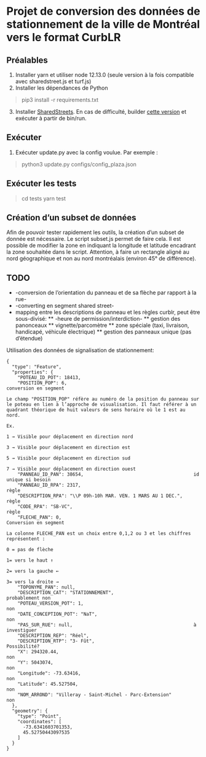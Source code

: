 # Projet de conversion des données de stationnement de la ville de Montréal vers le format CurbLR


## Préalables
1. Installer yarn et utiliser node 12.13.0 (seule version à la fois compatible avec sharedstreet.js et turf.js)
2. Installer les dépendances de Python
> pip3 install -r requirements.txt
3. Installer [SharedStreets](https://github.com/sharedstreets/sharedstreets-js). En cas de difficulté, builder [cette version](https://github.com/idillon-sfl/sharedstreets-js/tree/make-it-work-again) et exécuter à partir de bin/run.

## Exécuter
1. Exécuter update.py avec la config voulue. Par exemple :
> python3 update.py configs/config_plaza.json

## Exécuter les tests
> cd tests
> yarn test

## Création d’un subset de données
Afin de pouvoir tester rapidement les outils, la création d’un subset de donnée est nécessaire. Le script subset.js permet de faire cela. Il est possible de modifier la zone en indiquant la longitude et latitude encadrant la zone souhaitée dans le script. Attention, à faire un rectangle aligné au nord géographique et non au nord montréalais (environ 45° de différence).


## TODO


* -conversion de l’orientation du panneau et de sa flèche par rapport à la rue-
* -converting en segment shared street-
* mapping entre les descriptions de panneau et les règles curblr, peut être sous-divisé: 
** -heure de permission/interdiction-
** gestion des panonceaux
** vignette/parcomètre
** zone spéciale (taxi, livraison, handicapé, véhicule électrique)
** gestion des panneaux unique (pas d’étendue)




Utilisation des données de signalisation de stationnement:


    {
      "type": "Feature",
      "properties": {
        "POTEAU_ID_POT": 18413,                                         
        "POSITION_POP": 6,                                              conversion en segment
                                                                            Le champ "POSITION_POP" réfère au numéro de la position du panneau sur le poteau en lien à l’approche de visualisation. Il faut référer à un quadrant théorique de huit valeurs de sens horaire où le 1 est au nord.
                                                                            Ex.
                                                                            1 → Visible pour déplacement en direction nord
                                                                            3 → Visible pour déplacement en direction est
                                                                            5 → Visible pour déplacement en direction sud
                                                                            7 → Visible pour déplacement en direction ouest
        "PANNEAU_ID_PAN": 38654,                                        id unique si besoin
        "PANNEAU_ID_RPA": 2317,                                         règle
        "DESCRIPTION_RPA": "\\P 09h-10h MAR. VEN. 1 MARS AU 1 DEC.",    règle
        "CODE_RPA": "SB-VC",                                            règle
        "FLECHE_PAN": 0,                                                Conversion en segment
                                                                            La colonne FLECHE_PAN est un choix entre 0,1,2 ou 3 et les chiffres représentent :
                                                                            0 = pas de flèche
                                                                            1= vers le haut ↑
                                                                            2= vers la gauche ←
                                                                            3= vers la droite →
        "TOPONYME_PAN": null,                                           
        "DESCRIPTION_CAT": "STATIONNEMENT",                             probablement non
        "POTEAU_VERSION_POT": 1,                                        non
        "DATE_CONCEPTION_POT": "NaT",                                   non
        "PAS_SUR_RUE": null,                                            à investiguer
        "DESCRIPTION_REP": "Réel",                                      
        "DESCRIPTION_RTP": "3- Fût",                                    Possibilité?
        "X": 294320.44,                                                 non
        "Y": 5043074,                                                   non
        "Longitude": -73.63416,                                         non
        "Latitude": 45.527504,                                          non
        "NOM_ARROND": "Villeray - Saint-Michel - Parc-Extension"        non
      },
      "geometry": {
        "type": "Point",
        "coordinates": [
          -73.6341603701353,
          45.52750443097535
        ]
      }
    }